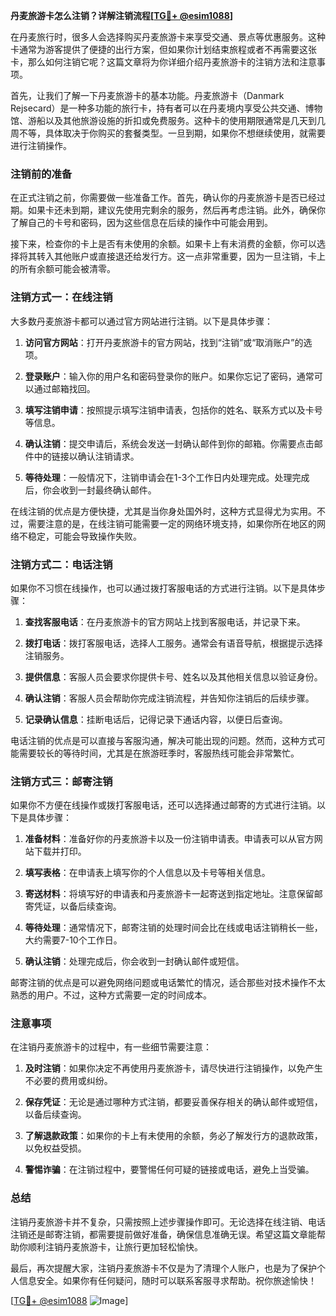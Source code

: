 **丹麦旅游卡怎么注销？详解注销流程[[TG💪+ @esim1088](https://t.me/s/esim1088)]**

在丹麦旅行时，很多人会选择购买丹麦旅游卡来享受交通、景点等优惠服务。这种卡通常为游客提供了便捷的出行方案，但如果你计划结束旅程或者不再需要这张卡，那么如何注销它呢？这篇文章将为你详细介绍丹麦旅游卡的注销方法和注意事项。

首先，让我们了解一下丹麦旅游卡的基本功能。丹麦旅游卡（Danmark Rejsecard）是一种多功能的旅行卡，持有者可以在丹麦境内享受公共交通、博物馆、游船以及其他旅游设施的折扣或免费服务。这种卡的使用期限通常是几天到几周不等，具体取决于你购买的套餐类型。一旦到期，如果你不想继续使用，就需要进行注销操作。

### 注销前的准备

在正式注销之前，你需要做一些准备工作。首先，确认你的丹麦旅游卡是否已经过期。如果卡还未到期，建议先使用完剩余的服务，然后再考虑注销。此外，确保你了解自己的卡号和密码，因为这些信息在后续的操作中可能会用到。

接下来，检查你的卡上是否有未使用的余额。如果卡上有未消费的金额，你可以选择将其转入其他账户或直接退还给发行方。这一点非常重要，因为一旦注销，卡上的所有余额可能会被清零。

### 注销方式一：在线注销

大多数丹麦旅游卡都可以通过官方网站进行注销。以下是具体步骤：

1. **访问官方网站**：打开丹麦旅游卡的官方网站，找到“注销”或“取消账户”的选项。
   
2. **登录账户**：输入你的用户名和密码登录你的账户。如果你忘记了密码，通常可以通过邮箱找回。

3. **填写注销申请**：按照提示填写注销申请表，包括你的姓名、联系方式以及卡号等信息。

4. **确认注销**：提交申请后，系统会发送一封确认邮件到你的邮箱。你需要点击邮件中的链接以确认注销请求。

5. **等待处理**：一般情况下，注销申请会在1-3个工作日内处理完成。处理完成后，你会收到一封最终确认邮件。

在线注销的优点是方便快捷，尤其是当你身处国外时，这种方式显得尤为实用。不过，需要注意的是，在线注销可能需要一定的网络环境支持，如果你所在地区的网络不稳定，可能会导致操作失败。

### 注销方式二：电话注销

如果你不习惯在线操作，也可以通过拨打客服电话的方式进行注销。以下是具体步骤：

1. **查找客服电话**：在丹麦旅游卡的官方网站上找到客服电话，并记录下来。

2. **拨打电话**：拨打客服电话，选择人工服务。通常会有语音导航，根据提示选择注销服务。

3. **提供信息**：客服人员会要求你提供卡号、姓名以及其他相关信息以验证身份。

4. **确认注销**：客服人员会帮助你完成注销流程，并告知你注销后的后续步骤。

5. **记录确认信息**：挂断电话后，记得记录下通话内容，以便日后查询。

电话注销的优点是可以直接与客服沟通，解决可能出现的问题。然而，这种方式可能需要较长的等待时间，尤其是在旅游旺季时，客服热线可能会非常繁忙。

### 注销方式三：邮寄注销

如果你不方便在线操作或拨打客服电话，还可以选择通过邮寄的方式进行注销。以下是具体步骤：

1. **准备材料**：准备好你的丹麦旅游卡以及一份注销申请表。申请表可以从官方网站下载并打印。

2. **填写表格**：在申请表上填写你的个人信息以及卡号等相关信息。

3. **寄送材料**：将填写好的申请表和丹麦旅游卡一起寄送到指定地址。注意保留邮寄凭证，以备后续查询。

4. **等待处理**：通常情况下，邮寄注销的处理时间会比在线或电话注销稍长一些，大约需要7-10个工作日。

5. **确认注销**：处理完成后，你会收到一封确认邮件或短信。

邮寄注销的优点是可以避免网络问题或电话繁忙的情况，适合那些对技术操作不太熟悉的用户。不过，这种方式需要一定的时间成本。

### 注意事项

在注销丹麦旅游卡的过程中，有一些细节需要注意：

1. **及时注销**：如果你决定不再使用丹麦旅游卡，请尽快进行注销操作，以免产生不必要的费用或纠纷。

2. **保存凭证**：无论是通过哪种方式注销，都要妥善保存相关的确认邮件或短信，以备后续查询。

3. **了解退款政策**：如果你的卡上有未使用的余额，务必了解发行方的退款政策，以免权益受损。

4. **警惕诈骗**：在注销过程中，要警惕任何可疑的链接或电话，避免上当受骗。

### 总结

注销丹麦旅游卡并不复杂，只需按照上述步骤操作即可。无论选择在线注销、电话注销还是邮寄注销，都需要提前做好准备，确保信息准确无误。希望这篇文章能帮助你顺利注销丹麦旅游卡，让旅行更加轻松愉快。

最后，再次提醒大家，注销丹麦旅游卡不仅是为了清理个人账户，也是为了保护个人信息安全。如果你有任何疑问，随时可以联系客服寻求帮助。祝你旅途愉快！

[[TG💪+ @esim1088](https://t.me/s/esim1088) ![Image](https://i.postimg.cc/4NQfJmqS/Snipaste-2025-05-13-00-14-12.png)]